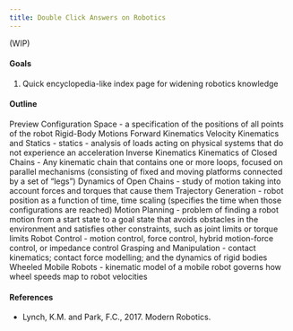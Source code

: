 ```yaml
---
title: Double Click Answers on Robotics
---
```


(WIP)

#### Goals
1. Quick encyclopedia-like index page for widening robotics knowledge

#### Outline
Preview
Configuration Space - a specification of the positions of all points of the robot
Rigid-Body Motions
Forward Kinematics
Velocity Kinematics and Statics - statics - analysis of loads acting on physical systems that do not experience an acceleration
Inverse Kinematics
Kinematics of Closed Chains - Any kinematic chain that contains one or more loops,  focused on parallel mechanisms (consisting of fixed and moving platforms connected by a set of “legs”)
Dynamics of Open Chains - study of motion taking into account forces and torques that cause them
Trajectory Generation - robot position as a function of time, time scaling (specifies the time when those configurations are reached)
Motion Planning - problem of finding a robot motion from a start state to a goal state that avoids obstacles in the environment and satisfies other constraints, such as joint limits or torque limits
Robot Control - motion control, force control, hybrid motion-force control, or impedance control
Grasping and Manipulation - contact kinematics; contact force modelling; and the dynamics of rigid bodies
Wheeled Mobile Robots - kinematic model of a mobile robot governs how wheel speeds map to robot velocities

#### References
* Lynch, K.M. and Park, F.C., 2017. Modern Robotics.